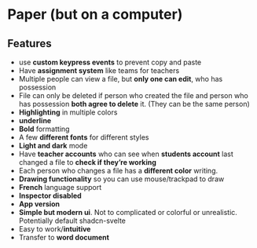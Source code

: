 # Paper (but on a computer)

## Features

- use **custom keypress events** to prevent copy and paste
- Have **assignment system** like teams for teachers
- Multiple people can view a file, but **only one can edit**, who has possession
- File can only be deleted if person who created the file and person who has possession **both agree to delete** it. (They can be the same person)
- **Highlighting** in multiple colors
- **underline**
- **Bold** formatting
- A few **different fonts** for different styles
- **Light and dark** mode
- Have **teacher accounts** who can see when **students account** last changed a file to **check if they’re working**
- Each person who changes a file has a **different color** writing.
- **Drawing functionality** so you can use mouse/trackpad to draw
- **French** language support
- **Inspector disabled**
- **App version**
- **Simple but modern ui**. Not to complicated or colorful or unrealistic. Potentially default shadcn-svelte
- Easy to work/**intuitive**
- Transfer to **word document**
